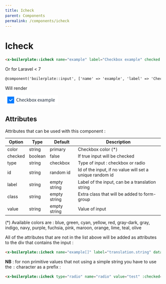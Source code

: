 ```yaml
---
title: Icheck
parent: Components
permalink: /components/icheck
---
```


# Icheck

```html
<x-boilerplate::icheck name="example" label="Checkbox example" checked />
```

Or for Laravel < 7

```html
@component('boilerplate::input', ['name' => 'example', 'label' => 'Checkbox example', 'checked' => true]) @endcomponent
```

Will render

![Icheck](../assets/img/components/icheck.png)

## Attributes

Attributes that can be used with this component :

| Option | Type | Default | Description |
| --- | --- | --- | --- |
| color | string | primary | Checkbox color (*) |
| checked | boolean | false | If true input will be checked |
| type | string | checkbox | Type of input : checkbox or radio |
| id | string | random id | Id of the input, if no value will set a unique random id |
| label | string | empty string | Label of the input, can be a translation string |
| class | string | empty string | Extra class that will be added to form-group |
| value | string | empty string | Value of input |

(\*) Available colors are : blue, green, cyan, yellow, red, gray-dark, gray, indigo, navy, purple, fuchsia, pink, maroon, orange, lime, teal, olive

All of the attributes that are not in the list above will be added as attributes to the div that contains the input :

```html
<x-boilerplate::icheck name="example[]" label="translation.string" data-toggle="tooltip" data-title="Tooltip content" />
```

**NB** : for non primitive values that not using a simple string you have to use the `:` character as a prefix :

```html
<x-boilerplate::icheck type="radio" name="radio" value="test" :checked="$value === 'test'" />
```